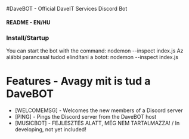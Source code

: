 #DaveBOT - Official DaveIT Services Discord Bot

#### README - EN/HU

### Install/Startup

You can start the bot with the command: nodemon --inspect index.js
Az alábbi parancssal tudod elindítani a botot: nodemon --inspect index.js
# Features - Avagy mit is tud a DaveBOT
* [WELCOMEMSG] - Welcomes the new members of a Discord server
* [PING] - Pings the Discord server from the DaveBOT host
* [MUSICBOT] - FEJLESZTÉS ALATT, MÉG NEM TARTALMAZZA! / In developing, not yet included!
